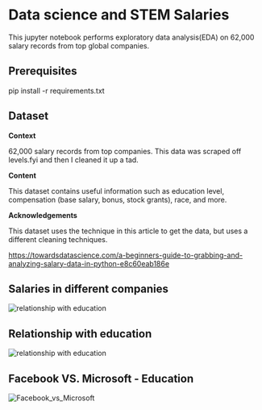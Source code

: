 # Data science and STEM Salaries

This jupyter notebook performs exploratory data analysis(EDA) on 62,000 salary records from top global companies. 


## Prerequisites

pip install -r requirements.txt


## Dataset

**Context**

62,000 salary records from top companies. This data was scraped off levels.fyi and then I cleaned it up a tad.

**Content**

This dataset contains useful information such as education level, compensation (base salary, bonus, stock grants), race, and more.

**Acknowledgements**

This dataset uses the technique in this article to get the data, but uses a different cleaning techniques.

https://towardsdatascience.com/a-beginners-guide-to-grabbing-and-analyzing-salary-data-in-python-e8c60eab186e

## Salaries in different companies

![relationship with education](https://www.kaggleusercontent.com/kf/79273292/eyJhbGciOiJkaXIiLCJlbmMiOiJBMTI4Q0JDLUhTMjU2In0..3wuH8eLSBE0mQvjlRyUmaA.pJz42fpXWlL08PNMODJ3jHGosUCmeNXzERbXPvspRrTVhlDlI9DbVejF2FuFT-l2kC8NAZo_pcMCIR5gbL5CvBZgK4phXnaErktclYakrTW1k8gys0TECrJxkbVM2Se5O_E_mq-7aWks3H9g3TIP_nbiAYF2YhKnamfvp9nZUG-lo_js_AiL_0KQB3Z9eGsG-oL241O3EaRrozG7iaJZkknBQkiF04FZt4fBciSzMz-UbkVJjwKhmaabTVssdXb-r92ojwNhTdTEdoxk6u4-6W7t05VTn9T_z8J0m-kaB9T3zXe2za17qaEnNztHnam0DZ62t0JXL2QtOXP24D47WYJJQKcuqiqSli2iPuPojmme7xkRSo22iot3D9urHFI2A09phGsF231DpUDgDi6kohUiWtwmo9EjNmZgRzDMOabiO17ALAYzLdwV_pmzsZt1vTgBWVMG3JuFosnK8_211XG6IqJ-T6qfgEeC40YWKHHtPihS_TnzOm4l4erp4GvWWowcZ_i-XANlxKl922AUYhZfzPPIBeuvJQ4t7L80dXLfoqPK2QS1qN83a2-1BGw7bImE3_SOGARnAr_oyPBRTpz8_QJGilEP9lTpWIcQtVNvsJhN8KnPwGNGlNXZeArLXSPn2xx8V5FPKtSzELk6oUn-dy8cEVIIk0_InWm12iBSJqUQOULkr5swyMHr-ojQ.ll3vyBw6uaMwrHBbGjruww/__results___files/__results___44_0.png)


## Relationship with education

![relationship with education](https://www.kaggleusercontent.com/kf/79273292/eyJhbGciOiJkaXIiLCJlbmMiOiJBMTI4Q0JDLUhTMjU2In0..3wuH8eLSBE0mQvjlRyUmaA.pJz42fpXWlL08PNMODJ3jHGosUCmeNXzERbXPvspRrTVhlDlI9DbVejF2FuFT-l2kC8NAZo_pcMCIR5gbL5CvBZgK4phXnaErktclYakrTW1k8gys0TECrJxkbVM2Se5O_E_mq-7aWks3H9g3TIP_nbiAYF2YhKnamfvp9nZUG-lo_js_AiL_0KQB3Z9eGsG-oL241O3EaRrozG7iaJZkknBQkiF04FZt4fBciSzMz-UbkVJjwKhmaabTVssdXb-r92ojwNhTdTEdoxk6u4-6W7t05VTn9T_z8J0m-kaB9T3zXe2za17qaEnNztHnam0DZ62t0JXL2QtOXP24D47WYJJQKcuqiqSli2iPuPojmme7xkRSo22iot3D9urHFI2A09phGsF231DpUDgDi6kohUiWtwmo9EjNmZgRzDMOabiO17ALAYzLdwV_pmzsZt1vTgBWVMG3JuFosnK8_211XG6IqJ-T6qfgEeC40YWKHHtPihS_TnzOm4l4erp4GvWWowcZ_i-XANlxKl922AUYhZfzPPIBeuvJQ4t7L80dXLfoqPK2QS1qN83a2-1BGw7bImE3_SOGARnAr_oyPBRTpz8_QJGilEP9lTpWIcQtVNvsJhN8KnPwGNGlNXZeArLXSPn2xx8V5FPKtSzELk6oUn-dy8cEVIIk0_InWm12iBSJqUQOULkr5swyMHr-ojQ.ll3vyBw6uaMwrHBbGjruww/__results___files/__results___35_0.png)

## Facebook VS. Microsoft - Education

![Facebook_vs_Microsoft](https://www.kaggleusercontent.com/kf/79273292/eyJhbGciOiJkaXIiLCJlbmMiOiJBMTI4Q0JDLUhTMjU2In0..3wuH8eLSBE0mQvjlRyUmaA.pJz42fpXWlL08PNMODJ3jHGosUCmeNXzERbXPvspRrTVhlDlI9DbVejF2FuFT-l2kC8NAZo_pcMCIR5gbL5CvBZgK4phXnaErktclYakrTW1k8gys0TECrJxkbVM2Se5O_E_mq-7aWks3H9g3TIP_nbiAYF2YhKnamfvp9nZUG-lo_js_AiL_0KQB3Z9eGsG-oL241O3EaRrozG7iaJZkknBQkiF04FZt4fBciSzMz-UbkVJjwKhmaabTVssdXb-r92ojwNhTdTEdoxk6u4-6W7t05VTn9T_z8J0m-kaB9T3zXe2za17qaEnNztHnam0DZ62t0JXL2QtOXP24D47WYJJQKcuqiqSli2iPuPojmme7xkRSo22iot3D9urHFI2A09phGsF231DpUDgDi6kohUiWtwmo9EjNmZgRzDMOabiO17ALAYzLdwV_pmzsZt1vTgBWVMG3JuFosnK8_211XG6IqJ-T6qfgEeC40YWKHHtPihS_TnzOm4l4erp4GvWWowcZ_i-XANlxKl922AUYhZfzPPIBeuvJQ4t7L80dXLfoqPK2QS1qN83a2-1BGw7bImE3_SOGARnAr_oyPBRTpz8_QJGilEP9lTpWIcQtVNvsJhN8KnPwGNGlNXZeArLXSPn2xx8V5FPKtSzELk6oUn-dy8cEVIIk0_InWm12iBSJqUQOULkr5swyMHr-ojQ.ll3vyBw6uaMwrHBbGjruww/__results___files/__results___49_0.png)
